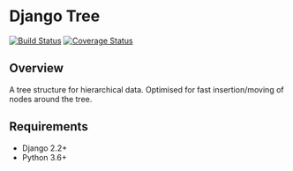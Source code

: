# Django Tree

[![Build Status](https://travis-ci.com/vbudovski/django-tree.svg?branch=master)](https://travis-ci.com/vbudovski/django-tree)
[![Coverage Status](https://codecov.io/gh/vbudovski/django-tree/branch/master/graphs/badge.svg?branch=master)](https://codecov.io/gh/vbudovski/django-tree)

## Overview

A tree structure for hierarchical data. Optimised for fast insertion/moving of nodes around the tree.


## Requirements

* Django 2.2+
* Python 3.6+
